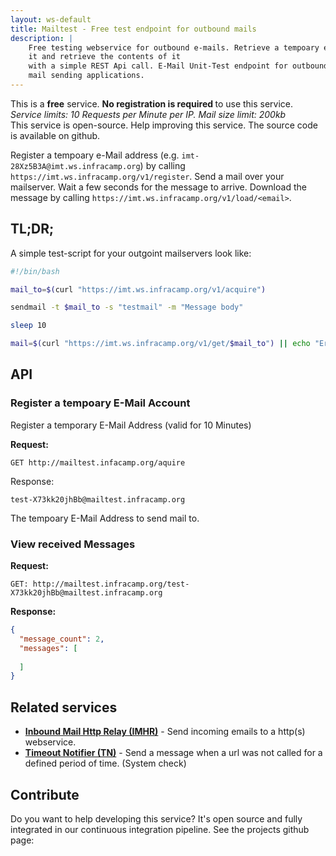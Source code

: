 ```yaml
---
layout: ws-default
title: Mailtest - Free test endpoint for outbound mails
description: |
    Free testing webservice for outbound e-mails. Retrieve a tempoary e-mail address, send mail to 
    it and retrieve the contents of it
    with a simple REST Api call. E-Mail Unit-Test endpoint for outbound mail servers or
    mail sending applications.
---
```



<div class="alert alert-success">
This is a <b>free</b> service. <b>No registration is required </b>to use this service. <i>Service limits: 
10 Requests per Minute per IP. Mail size limit: 200kb</i>
</div>

<div class="alert alert-info">
This service is open-source. Help improving this service. The source code is available on github.
</div>

Register a tempoary e-Mail address (e.g. `imt-28Xz5B3A@imt.ws.infracamp.org`) by calling `https://imt.ws.infracamp.org/v1/register`.
Send a mail over your mailserver. Wait a few seconds for the message to arrive. Download the message by calling `https://imt.ws.infracamp.org/v1/load/<email>`.


## TL;DR;

A simple test-script for your outgoint mailservers look like:


```bash
#!/bin/bash

mail_to=$(curl "https://imt.ws.infracamp.org/v1/acquire")

sendmail -t $mail_to -s "testmail" -m "Message body"

sleep 10

mail=$(curl "https://imt.ws.infracamp.org/v1/get/$mail_to") || echo "Error: No Mail received!"

```

## API


### Register a tempoary E-Mail Account

Register a temporary E-Mail Address (valid for 10 Minutes)

**Request:**
```
GET http://mailtest.infacamp.org/aquire
```

Response:
```
test-X73kk20jhBb@mailtest.infracamp.org
```

The tempoary E-Mail Address to send mail to.

### View received Messages

**Request:**
```
GET: http://mailtest.infracamp.org/test-X73kk20jhBb@mailtest.infracamp.org
```

**Response:**

```json
{
  "message_count": 2,
  "messages": [
    
  ]
}
```


## Related services

- **[Inbound Mail Http Relay (IMHR)]()** - Send incoming emails to a http(s) webservice.
- **[Timeout Notifier (TN)]()** - Send a message when a url was not called for a defined period of time. (System check)


## Contribute

Do you want to help developing this service? It's open source and 
fully integrated in our continuous integration pipeline. See the
projects github page: